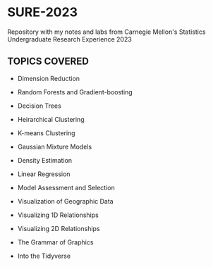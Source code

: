 # SURE-2023
Repository with my notes and labs from Carnegie Mellon's Statistics Undergraduate Research Experience 2023

## TOPICS COVERED

* Dimension Reduction

* Random Forests and Gradient-boosting

* Decision Trees

* Heirarchical Clustering

* K-means Clustering

* Gaussian Mixture Models

* Density Estimation

* Linear Regression

* Model Assessment and Selection

* Visualization of Geographic Data

* Visualizing 1D Relationships

* Visualizing 2D Relationships

* The Grammar of Graphics

* Into the Tidyverse
